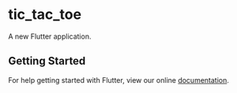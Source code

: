 # tic_tac_toe

A new Flutter application.

## Getting Started

For help getting started with Flutter, view our online
[documentation](https://flutter.io/).
